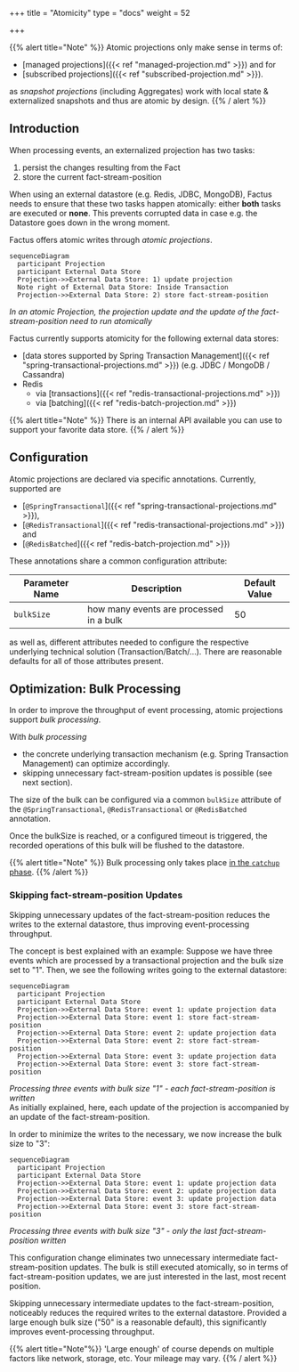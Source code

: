 +++
title = "Atomicity"
type = "docs"
weight = 52

+++

{{% alert title="Note" %}}
Atomic projections only make sense in terms of:

- [managed projections]({{< ref "managed-projection.md" >}}) and for
- [subscribed projections]({{< ref "subscribed-projection.md" >}}).

as _snapshot projections_ (including Aggregates) work with local state & externalized snapshots and thus are atomic by design.
{{% / alert %}}

## Introduction

When processing events, an externalized projection has two tasks:

1. persist the changes resulting from the Fact
2. store the current fact-stream-position

When using an external datastore (e.g. Redis, JDBC, MongoDB), Factus needs to ensure that these two tasks happen atomically: either **both**
tasks are executed or **none**. This prevents corrupted data in case e.g. the Datastore goes down in the wrong moment.

Factus offers atomic writes through _atomic projections_.

```mermaid
sequenceDiagram
  participant Projection
  participant External Data Store
  Projection->>External Data Store: 1) update projection
  Note right of External Data Store: Inside Transaction
  Projection->>External Data Store: 2) store fact-stream-position
```

_In an atomic Projection, the projection update and the update of the fact-stream-position need to run atomically_

Factus currently supports atomicity for the following external data stores:

- [data stores supported by Spring Transaction Management]({{< ref "spring-transactional-projections.md" >}}) (e.g. JDBC / MongoDB / Cassandra)
- Redis
  - via [transactions]({{< ref "redis-transactional-projections.md" >}})
  - via [batching]({{< ref "redis-batch-projection.md" >}})

{{% alert title="Note" %}} There is an internal API available you can use to support your favorite data store. {{% / alert %}}

## Configuration

Atomic projections are declared via specific annotations. Currently, supported are

- [`@SpringTransactional`]({{< ref "spring-transactional-projections.md" >}}),
- [`@RedisTransactional`]({{< ref "redis-transactional-projections.md" >}}) and
- [`@RedisBatched`]({{< ref "redis-batch-projection.md" >}})

These annotations share a common configuration attribute:

| Parameter Name | Description                             | Default Value |
|----------------|-----------------------------------------|---------------|
| `bulkSize`     | how many events are processed in a bulk | 50            |

as well as, different attributes needed to configure the respective underlying technical solution (Transaction/Batch/...).
There are reasonable defaults for all of those attributes present.

## Optimization: Bulk Processing

In order to improve the throughput of event processing, atomic projections support _bulk processing_.

With _bulk processing_

- the concrete underlying transaction mechanism (e.g. Spring Transaction Management) can optimize accordingly.
- skipping unnecessary fact-stream-position updates is possible (see next section).

The size of the bulk can be configured via a common `bulkSize` attribute of
the `@SpringTransactional`, `@RedisTransactional` or `@RedisBatched` annotation.

Once the bulkSize is reached, or a configured timeout is triggered, the recorded operations of this bulk will be flushed to the datastore.

{{% alert title="Note" %}} Bulk processing only takes place [in the `catchup` phase](/concept). {{% /alert %}}

### Skipping fact-stream-position Updates

Skipping unnecessary updates of the fact-stream-position reduces the writes to the external datastore,
thus improving event-processing throughput.

The concept is best explained with an example: Suppose we have three events which are processed by a transactional projection and the bulk size set to "1".
Then, we see the following writes going to the external datastore:

```mermaid
sequenceDiagram
  participant Projection
  participant External Data Store
  Projection->>External Data Store: event 1: update projection data
  Projection->>External Data Store: event 1: store fact-stream-position
  Projection->>External Data Store: event 2: update projection data
  Projection->>External Data Store: event 2: store fact-stream-position
  Projection->>External Data Store: event 3: update projection data
  Projection->>External Data Store: event 3: store fact-stream-position
```

_Processing three events with bulk size "1" - each fact-stream-position is written_  
As initially explained, here, each update of the projection is accompanied by an update of the fact-stream-position.

In order to minimize the writes to the necessary, we now increase the bulk size to "3":

```mermaid
sequenceDiagram
  participant Projection
  participant External Data Store
  Projection->>External Data Store: event 1: update projection data
  Projection->>External Data Store: event 2: update projection data
  Projection->>External Data Store: event 3: update projection data
  Projection->>External Data Store: event 3: store fact-stream-position
```

_Processing three events with bulk size "3" - only the last fact-stream-position written_

This configuration change eliminates two unnecessary intermediate fact-stream-position updates.
The bulk is still executed atomically, so in terms of fact-stream-position updates, we are just interested
in the last, most recent position.

Skipping unnecessary intermediate updates to the fact-stream-position, noticeably reduces
the required writes to the external datastore. Provided a large enough bulk size ("50" is a reasonable default),
this significantly improves event-processing throughput.

{{% alert title="Note"%}} 'Large enough' of course depends on multiple factors like network, storage, etc.
Your mileage may vary. {{% / alert %}}
